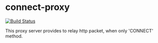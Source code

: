 connect-proxy
============

[![Build Status](https://travis-ci.org/fujixerox/connect-proxy.svg?branch=master)](https://travis-ci.org/fujixerox/connect-proxy)

This proxy server provides to relay http packet, when only 'CONNECT' method.
